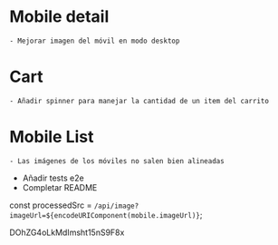 # Mobile detail

    - Mejorar imagen del móvil en modo desktop

# Cart

    - Añadir spinner para manejar la cantidad de un item del carrito

# Mobile List

    - Las imágenes de los móviles no salen bien alineadas

- Añadir tests e2e
- Completar README

const processedSrc = `/api/image?imageUrl=${encodeURIComponent(mobile.imageUrl)}`;

DOhZG4oLkMdImsht15nS9F8x
